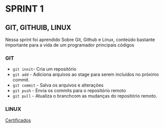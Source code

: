 # SPRINT 1 
## GIT, GITHUIB, LINUX
Nessa sprint foi aprendido Sobre Git, Github e Linux, conteúdo bastante importante para a vida de um programador principais códigos

### GIT

* `git innit`- Cria um repositório
* `git add` - Adiciona arquivos ao stage para serem incluídos no próximo commit.
* `git commit` - Salva os arquivos e alterações
* `git push` - Envia os commits para o repositório remoto
* `git pull` - Atualiza o branchcom as mudanças do repositório remoto.

### LINUX

[Certificados](CERTIFICADOS/)
